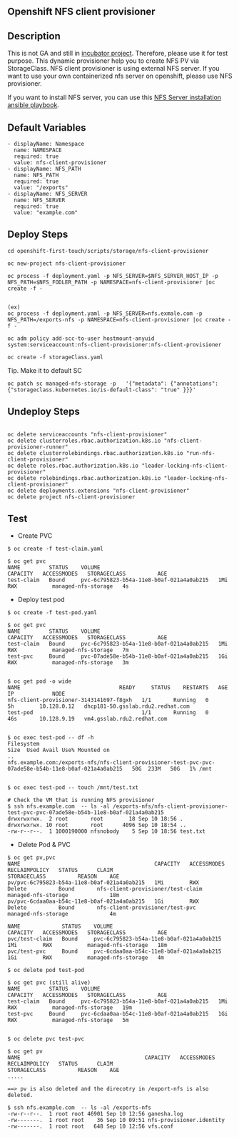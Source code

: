 Openshift NFS client provisioner
-------------------------------

## Description
This is not GA and still in [incubator project](https://github.com/kubernetes-incubator/external-storage/tree/master/nfs-client). Therefore, please use it for test purpose.
This dynamic provisioner help you to create NFS PV via StorageClass. NFS client provisioner is using external NFS server. If you want to use your own containerized nfs server on openshift, please use NFS provisioner.

If you want to install NFS server, you can use this [NFS Server installation ansible playbook](https://github.com/Jooho/ansible-cheat-sheet/tree/master/ansible-playbooks/ansible-playbook-nfs-server).


## Default Variables
```
- displayName: Namespace
  name: NAMESPACE
  required: true
  value: nfs-client-provisioner
- displayName: NFS_PATH
  name: NFS_PATH
  required: true
  value: "/exports"
- displayName: NFS_SERVER
  name: NFS_SERVER
  required: true
  value: "example.com"

```


## Deploy Steps
```
cd openshift-first-touch/scripts/storage/nfs-client-provisioner

oc new-project nfs-client-provisioner

oc process -f deployment.yaml -p NFS_SERVER=$NFS_SERVER_HOST_IP -p NFS_PATH=$NFS_FODLER_PATH -p NAMESPACE=nfs-client-provisioner |oc create -f -


(ex)
oc process -f deployment.yaml -p NFS_SERVER=nfs.exmale.com -p NFS_PATH=/exports-nfs -p NAMESPACE=nfs-client-provisioner |oc create -f -

oc adm policy add-scc-to-user hostmount-anyuid system:serviceaccount:nfs-client-provisioner:nfs-client-provisioner

oc create -f storageClass.yaml 

```

Tip. Make it to default SC
```
oc patch sc managed-nfs-storage -p   '{"metadata": {"annotations": {"storageclass.kubernetes.io/is-default-class": "true" }}}'
```


## Undeploy Steps
```

oc delete serviceaccounts "nfs-client-provisioner" 
oc delete clusterroles.rbac.authorization.k8s.io "nfs-client-provisioner-runner"
oc delete clusterrolebindings.rbac.authorization.k8s.io "run-nfs-client-provisioner" 
oc delete roles.rbac.authorization.k8s.io "leader-locking-nfs-client-provisioner" 
oc delete rolebindings.rbac.authorization.k8s.io "leader-locking-nfs-client-provisioner"
oc delete deployments.extensions "nfs-client-provisioner" 
oc delete project nfs-client-provisioner

```



## Test 
- Create PVC
```
$ oc create -f test-claim.yaml

$ oc get pvc
NAME         STATUS    VOLUME                                     CAPACITY   ACCESSMODES   STORAGECLASS          AGE
test-claim   Bound     pvc-6c795823-b54a-11e8-b0af-021a4a0ab215   1Mi        RWX           managed-nfs-storage   4s

```

- Deploy test pod
```
$ oc create -f test-pod.yaml

$ oc get pvc
NAME         STATUS    VOLUME                                     CAPACITY   ACCESSMODES   STORAGECLASS          AGE
test-claim   Bound     pvc-6c795823-b54a-11e8-b0af-021a4a0ab215   1Mi        RWX           managed-nfs-storage   7m
test-pvc     Bound     pvc-07ade58e-b54b-11e8-b0af-021a4a0ab215   1Gi        RWX           managed-nfs-storage   3m


$ oc get pod -o wide
NAME                               READY     STATUS    RESTARTS   AGE       IP            NODE
nfs-client-provisioner-3143141697-f8gxh   1/1       Running   0          5h        10.128.0.12   dhcp181-50.gsslab.rdu2.redhat.com
test-pod                                  1/1       Running   0          46s       10.128.9.19   vm4.gsslab.rdu2.redhat.com


$ oc exec test-pod -- df -h
Filesystem                                                                                          Size  Used Avail Use% Mounted on
..
nfs.example.com:/exports-nfs/nfs-client-provisioner-test-pvc-pvc-07ade58e-b54b-11e8-b0af-021a4a0ab215   50G  233M   50G   1% /mnt


$ oc exec test-pod -- touch /mnt/test.txt

# Check the VM that is running NFS provisioner
$ ssh nfs.example.com  -- ls -al /exports-nfs/nfs-client-provisioner-test-pvc-pvc-07ade58e-b54b-11e8-b0af-021a4a0ab215
drwxrwxrwx.  2 root       root        18 Sep 10 18:56 .
drwxrwxrwx. 10 root       root      4096 Sep 10 18:54 ..
-rw-r--r--.  1 1000190000 nfsnobody    5 Sep 10 18:56 test.txt

```

- Delete Pod & PVC
```
$ oc get pv,pvc
NAME                                          CAPACITY   ACCESSMODES   RECLAIMPOLICY   STATUS      CLAIM                               STORAGECLASS          REASON    AGE
pv/pvc-6c795823-b54a-11e8-b0af-021a4a0ab215   1Mi        RWX           Delete          Bound       nfs-client-provisioner/test-claim   managed-nfs-storage             18m
pv/pvc-6cdaa0aa-b54c-11e8-b0af-021a4a0ab215   1Gi        RWX           Delete          Bound       nfs-client-provisioner/test-pvc     managed-nfs-storage             4m

NAME             STATUS    VOLUME                                     CAPACITY   ACCESSMODES   STORAGECLASS          AGE
pvc/test-claim   Bound     pvc-6c795823-b54a-11e8-b0af-021a4a0ab215   1Mi        RWX           managed-nfs-storage   18m
pvc/test-pvc     Bound     pvc-6cdaa0aa-b54c-11e8-b0af-021a4a0ab215   1Gi        RWX           managed-nfs-storage   4m

$ oc delete pod test-pod 

$ oc get pvc (still alive)
NAME         STATUS    VOLUME                                     CAPACITY   ACCESSMODES   STORAGECLASS          AGE
test-claim   Bound     pvc-6c795823-b54a-11e8-b0af-021a4a0ab215   1Mi        RWX           managed-nfs-storage   19m
test-pvc     Bound     pvc-6cdaa0aa-b54c-11e8-b0af-021a4a0ab215   1Gi        RWX           managed-nfs-storage   5m


$ oc delete pvc test-pvc

$ oc get pv
NAME                                       CAPACITY   ACCESSMODES   RECLAIMPOLICY   STATUS      CLAIM                               STORAGECLASS          REASON    AGE
.....

==> pv is also deleted and the direcotry in /export-nfs is also deleted.

$ ssh nfs.example.com  -- ls -al /exports-nfs
-rw-r--r--.  1 root root 46901 Sep 10 12:56 ganesha.log
-rw-------.  1 root root    36 Sep 10 09:51 nfs-provisioner.identity
-rw-------.  1 root root   648 Sep 10 12:56 vfs.conf

```
